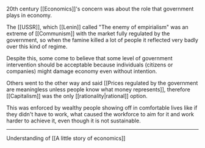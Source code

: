 20th century [[Economics]]'s concern was about the role that government plays in economy.

The [[USSR]], which [[Lenin]] called "The enemy of empirialism" was an extreme of [[Communism]] with the market fully regulated by the government, so when the famine killed a lot of people it reflected very badly over this kind of regime.

Despite this, some come to believe that some level of government intervention should be acceptable because individuals (citizens or companies) might damage economy even without intention.

Others went to the other way and said [[Prices regulated by the government are meaningless unless people know what money represents]], therefore [[Capitalism]] was the only [[rationality|rational]] option.

This was enforced by wealthy people showing off in comfortable lives like if they didn't have to work, what caused the workforce to aim for it and work harder to achieve it, even though it is not sustainable.

---

Understanding of [[A little story of economics]]